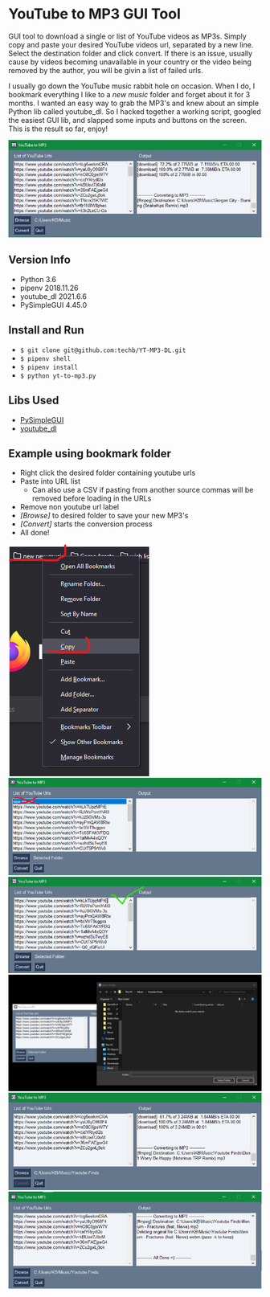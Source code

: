 # YouTube to MP3 GUI Tool
GUI tool to download a single or list of YouTube videos as MP3s. Simply copy and paste your desired YouTube videos url, separated by a new line. Select the destination folder and click convert. If there is an issue, usually cause by videos becoming unavailable in your country or the video being removed by the author, you will be givin a list of failed urls.

I usually go down the YouTube music rabbit hole on occasion. When I do, I bookmark everything I like to a _new music_ folder and forget about it for 3 months. I wanted an easy way to grab the MP3's and knew about an simple Python lib called youtube_dl. So I hacked together a working script, googled the easiest GUI lib, and slapped some inputs and buttons on the screen. This is the result so far, enjoy!

![App Screenshot](img/screenshot.png)

## Version Info
- Python 3.6
- pipenv 2018.11.26
- youtube_dl 2021.6.6
- PySimpleGUI 4.45.0

## Install and Run
- `$ git clone git@github.com:techb/YT-MP3-DL.git`
- `$ pipenv shell`
- `$ pipenv install`
- `$ python yt-to-mp3.py`

## Libs Used
- [PySimpleGUI](https://github.com/PySimpleGUI/PySimpleGUI)
- [youtube_dl](https://github.com/ytdl-org/youtube-dl)

## Example using bookmark folder
- Right click the desired folder containing youtube urls
- Paste into URL list
    - Can also use a CSV if pasting from another source
    commas will be removed before loading in the URLs
- Remove non youtube url label
- _[Browse]_ to desired folder to save your new MP3's
- _[Convert]_ starts the conversion process
- All done!

![Copy Bookmark Folder](img/copy-bookmark.png)
![Remove Header Label in List](img/copy-bookmark2.png)
![Correct list](img/copy-bookmark3.png)
![Browse to folder](img/browse.png)
![Convert](img/usage.png)
![All finished](img/finished.png)

